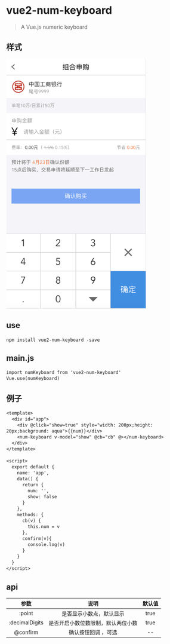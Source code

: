 # vue2-num-keyboard

> A Vue.js numeric keyboard
## 样式
<img src="/keyboard.png" width="375"/>

## use

```
npm install vue2-num-keyboard -save
```

## main.js
```
import numKeyboard from 'vue2-num-keyboard'
Vue.use(numKeyboard)
```

## 例子
```
<template>
  <div id="app">
    <div @click="show=true" style="width: 200px;height: 20px;background: aqua">{{num}}</div>
    <num-keyboard v-model="show" @cb="cb" @></num-keyboard>
  </div>
</template>

<script>
  export default {
    name: 'app',
    data() {
      return {
        num: '',
        show: false
      }
    },
    methods: {
      cb(v) {
        this.num = v
      },
      confirm(v){
        console.log(v)
      }
    }
  }
</script>
```
## api

|参数|说明|默认值|
|:-:|:-:|:-:|
| :point | 是否显示小数点，默认显示| true |
| :decimalDigits  | 是否开启小数位数限制，默认两位小数| true |
| @confirm | 确认按钮回调 ，可选| -- |
